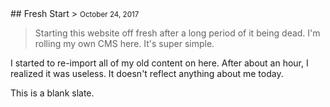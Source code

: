<div class="col-md-12">
## Fresh Start
> <small class="text-muted">October 24, 2017</small>

> Starting this website off fresh after a long period of it being dead. I'm rolling my own CMS here. It's super simple.

I started to re-import all of my old content on here. After about an hour, I realized it was useless. It doesn't reflect anything about me today.

This is a blank slate.
</div>
